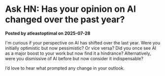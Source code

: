 # Ask HN: Has your opinion on AI changed over the past year?

**Posted by atleastoptimal on 2025-07-28**

I'm curious if your perspective on AI has shifted over the last year. Were you initially optimistic but now pessimistic? Or vice versa? Did you once see AI as a major boost to your work but now find it a hindrance? Alternatively, were you dismissive of AI before but now consider it indispensable?

I’d love to hear what prompted any change in your outlook.